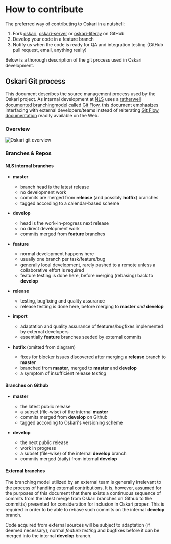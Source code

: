 # How to contribute

The preferred way of contributing to Oskari in a nutshell:

1. Fork [oskari](https://github.com/nls-oskari/oskari), [oskari-server](https://github.com/nls-oskari/oskari-server) or [oskari-liferay](https://github.com/nls-oskari/oskari-liferay) on GitHub 
2. Develop your code in a feature branch 
3. Notify us when the code is ready for QA and integration testing (GitHub pull request, email, anything really) 

Below is a thorough description of the git process used in Oskari development.

## Oskari Git process

This document describes the source management process used by the Oskari project. As internal development at [NLS](http://www.maanmittauslaitos.fi/en) uses a [​rather](http://nvie.com/posts/a-successful-git-branching-model/) [​well](http://jeffkreeftmeijer.com/2010/why-arent-you-using-git-flow/) [​documented](http://yakiloo.com/getting-started-git-flow/) [​branching](http://buildamodule.com/video/change-management-and-version-control-deploying-releases-features-and-fixes-with-git-how-to-use-a-scalable-git-branching-model-called-gitflow) [​model](http://vimeo.com/16018419) called ​[Git Flow](https://github.com/nvie/gitflow), this document emphasizes interfacing with external developers/teams instead of reiterating ​[Git Flow documentation](http://bit.ly/OUNRqg) readily available on the Web.

### Overview

![Oskari git overview](images/documentation/git_overview.png)

### Branches & Repos

#### NLS internal branches

* **master**
    * branch head is the latest release
    * no development work
    * commits are merged from **release** (and possibly **hotfix**) branches
    * tagged according to a calendar-based scheme

* **develop**
    * head is the work-in-progress next release
    * no direct development work
    * commits merged from **feature** branches

* **feature**
    * normal development happens here
    * usually one branch per task/feature/bug
    * generally local development, rarely pushed to a remote unless a collaborative effort is required
    * feature testing is done here, before merging (rebasing) back to **develop**

* **release**
    * testing, bugfixing and quality assurance
    * release testing is done here, before merging to **master** *and* **develop**

* **import**
    * adaptation and quality assurance of features/bugfixes implemented by external developers
    * essentially **feature** branches seeded by external commits

* **hotfix** (omitted from diagram)
    * fixes for blocker issues discovered after merging a **release** branch to **master**
    * branched from **master**, merged to **master** and **develop**
    * a symptom of insufficient release *testing*

#### Branches on Github

* **master**
    * the latest public release
    * a subset (file-wise) of the internal **master**
    * commits merged from **develop** on Github
    * tagged according to Oskari's versioning scheme

* **develop**
    * the next public release
    * work in progress
    * a subset (file-wise) of the internal **develop** branch
    * commits merged (daily) from internal **develop**

#### External branches

The branching model utilized by an external team is generally irrelevant to the process of handling external contributions. It is, however, assumed for the purposes of this document that there exists a continuous sequence of commits from the latest merge from Oskari branches on Github to the commit(s) presented for consideration for inclusion in Oskari proper. This is required in order to be able to rebase such commits on the internal **develop** branch.

Code acquired from external sources will be subject to adaptation (if deemed necessary), normal *feature testing* and bugfixes before it can be merged into the internal **develop** branch.
